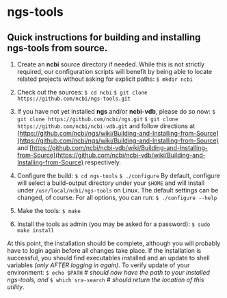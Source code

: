 ngs-tools
===

## Quick instructions for building and installing **ngs-tools** from source.

1. Create an **ncbi** source directory if needed.
While this is not strictly required, our configuration scripts will benefit by being able to locate related projects without asking for explicit paths:
`$ mkdir ncbi`

2. Check out the sources:
`$ cd ncbi`
`$ git clone https://github.com/ncbi/ngs-tools.git`

4. If you have not yet installed **ngs** and/or **ncbi-vdb**, please do so now:
`$ git clone https://github.com/ncbi/ngs.git`
`$ git clone https://github.com/ncbi/ncbi-vdb.git`
and follow directions at [https://github.com/ncbi/ngs/wiki/Building-and-Installing-from-Source](https://github.com/ncbi/ngs/wiki/Building-and-Installing-from-Source) and [https://github.com/ncbi/ncbi-vdb/wiki/Building-and-Installing-from-Source](https://github.com/ncbi/ncbi-vdb/wiki/Building-and-Installing-from-Source) respectively.

5. Configure the build:
`$ cd ngs-tools`
`$ ./configure`
By default, configure will select a build-output directory under your `$HOME` and will install under `/usr/local/ncbi/ngs-tools` on Linux. The default settings can be changed, of course. For all options, you can run:
`$ ./configure --help`

6. Make the tools:
`$ make`

7. Install the tools as admin (you may be asked for a password):
`$ sudo make install`

At this point, the installation should be complete, although you will probably have to login again before all changes take place. If the installation is successful, you should find executables installed and an update to shell variables _(only AFTER logging in again)_. To verify update of your environment:
`$ echo $PATH`  # _should now have the path to your installed ngs-tools, and_
`$ which sra-search`  # _should return the location of this utility_.

